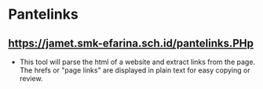 # Pantelinks
## https://jamet.smk-efarina.sch.id/pantelinks.PHp
* This tool will parse the html of a website and extract links from the page. The hrefs or "page links" are displayed in plain text for easy copying or review.
